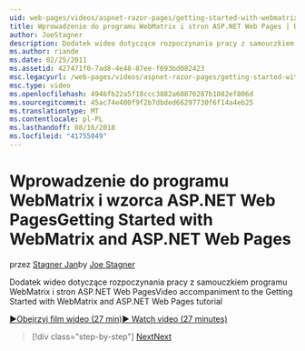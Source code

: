 ```yaml
---
uid: web-pages/videos/aspnet-razor-pages/getting-started-with-webmatrix-and-aspnet-web-pages
title: Wprowadzenie do programu WebMatrix i stron ASP.NET Web Pages | Dokumentacja firmy Microsoft
author: JoeStagner
description: Dodatek wideo dotyczące rozpoczynania pracy z samouczkiem programu WebMatrix i stron ASP.NET Web Pages
ms.author: riande
ms.date: 02/25/2011
ms.assetid: 427471f0-7ad8-4e48-87ee-f693bd082423
msc.legacyurl: /web-pages/videos/aspnet-razor-pages/getting-started-with-webmatrix-and-aspnet-web-pages
msc.type: video
ms.openlocfilehash: 4946fb22a5f18ccc3882a60876287b1082ef806d
ms.sourcegitcommit: 45ac74e400f9f2b7dbded66297730f6f14a4eb25
ms.translationtype: MT
ms.contentlocale: pl-PL
ms.lasthandoff: 08/16/2018
ms.locfileid: "41755049"
---
```

<a name="getting-started-with-webmatrix-and-aspnet-web-pages"></a><span data-ttu-id="ac1ef-103">Wprowadzenie do programu WebMatrix i wzorca ASP.NET Web Pages</span><span class="sxs-lookup"><span data-stu-id="ac1ef-103">Getting Started with WebMatrix and ASP.NET Web Pages</span></span>
====================
<span data-ttu-id="ac1ef-104">przez [Stagner Jan](https://github.com/JoeStagner)</span><span class="sxs-lookup"><span data-stu-id="ac1ef-104">by [Joe Stagner](https://github.com/JoeStagner)</span></span>

<span data-ttu-id="ac1ef-105">Dodatek wideo dotyczące rozpoczynania pracy z samouczkiem programu WebMatrix i stron ASP.NET Web Pages</span><span class="sxs-lookup"><span data-stu-id="ac1ef-105">Video accompaniment to the Getting Started with WebMatrix and ASP.NET Web Pages tutorial</span></span>

[<span data-ttu-id="ac1ef-106">&#9654;Obejrzyj film wideo (27 min)</span><span class="sxs-lookup"><span data-stu-id="ac1ef-106">&#9654; Watch video (27 minutes)</span></span>](https://channel9.msdn.com/Blogs/ASP-NET-Site-Videos/getting-started-with-webmatrix-and-aspnet-web-pages)

> [!div class="step-by-step"]
> [<span data-ttu-id="ac1ef-107">Next</span><span class="sxs-lookup"><span data-stu-id="ac1ef-107">Next</span></span>](introduction-to-aspnet-web-programming-using-the-razor-syntax.md)
